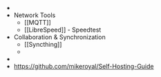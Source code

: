 -
- Network Tools
	- [[MQTT]]
	- [[LibreSpeed]] - Speedtest
- Collaboration & Synchronization
	- [[Syncthing]]
	-
-
- https://github.com/mikeroyal/Self-Hosting-Guide